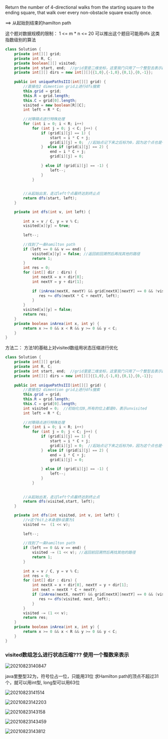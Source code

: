 Return the number of 4-directional walks from the starting square to the ending square, that walk over every non-obstacle square exactly once.


==> 从起始到结束的hamilton path


这个题对数据规模的限制： 1 <= m * n <= 20 可以推出这个题目可能用dfs 这类指数级别的算法




```java
class Solution {
    private int[][] grid;
    private int R, C;
    private boolean[][] visited;
    private int start, end;  //grid里是二维坐标，这里我门只用了一个整型去表示起始点，需要把二维化而为一维坐标
    private int[][] dirs = new int[][]{{1,0},{-1,0},{0,1},{0,-1}};
    
    public int uniquePathsIII(int[][] grid) {
        //直接在2 dimention grid上进行dfs搜索
        this.grid = grid;
        this.R = grid.length;
        this.C = grid[0].length;
        visited = new boolean[R][C];
        int left = R * C;
        
        //对障碍点进行特殊处理
        for (int i = 0; i < R; i++) 
            for (int j = 0; j < C; j++) {
                if (grid[i][j] == 1) {
                    start = i * C + j;
                    grid[i][j] = 0;  //起始点记下来之后标为0，因为这个点也是一个可以通过的点
                }  else if (grid[i][j] == 2) {
                    end = i * C + j;
                    grid[i][j] = 0;
                
                } else if (grid[i][j] == -1) {
                    left--;
                }
            }
        
     
        //从起始出发，走过left个点最终达到终止点
        return dfs(start, left);
    }

    private int dfs(int v, int left) {
        
        int x = v / C, y = v % C;
        visited[x][y] = true;
        
        left--;
        
        //找到了一条hamilton path
        if (left == 0 && v == end) {
            visited[x][y] = false; //返回前回溯然后再找其他的路径
            return 1;
        } 
        int res = 0;
        for (int[] dir : dirs) {
            int nextX = x + dir[0];
            int nextY = y + dir[1];
            
            if (inArea(nextX, nextY) && grid[nextX][nextY] == 0 && !visited[nextX][nextY]) {
               res += dfs(nextX * C + nextY, left);
            }
        }
        visited[x][y] = false;
        return res;
    }
    private boolean inArea(int x, int y) {
        return x >= 0 && x < R && y >= 0 && y < C;
    }
}
```



方法二： 方法1的基础上对visited数组用状态压缩进行优化

```java
class Solution {
    private int[][] grid;
    private int R, C;
    private int start, end;  //grid里是二维坐标，这里我门只用了一个整型去表示起始点，需要把二维化而为一维坐标
    private int[][] dirs = new int[][]{{1,0},{-1,0},{0,1},{0,-1}};
    
    public int uniquePathsIII(int[][] grid) {
        //直接在2 dimention grid上进行dfs搜索
        this.grid = grid;
        this.R = grid.length;
        this.C = grid[0].length;
        int visited = 0;  //初始化位0,所有的位上都是0，表示unvisited
        int left = R * C;
        
        //对障碍点进行特殊处理
        for (int i = 0; i < R; i++) 
            for (int j = 0; j < C; j++) {
                if (grid[i][j] == 1) {
                    start = i * C + j;
                    grid[i][j] = 0;  //起始点记下来之后标为0，因为这个点也是一个可以通过的点
                }  else if (grid[i][j] == 2) {
                    end = i * C + j;
                    grid[i][j] = 0;
                
                } else if (grid[i][j] == -1) {
                    left--;
                }
            }
        
      
        //从起始出发，走过left个点最终达到终止点
        return dfs(visited,start, left);
    }

    private int dfs(int visited, int v, int left) {
        //v这个bit上本身是0设置为1
        visited +=  (1 << v);
        
        left--;
        
        //找到了一条hamilton path
        if (left == 0 && v == end) {
            visited -= (1 << v); //返回前回溯然后再找其他的路径
            return 1;
        } 
                
        int x = v / C, y = v % C;
        int res = 0;
        for (int[] dir : dirs) {
            int nextX = x + dir[0], nextY = y + dir[1];
            int next = nextX * C + nextY;
            if (inArea(nextX, nextY) && grid[nextX][nextY] == 0 && (visited & (1 << next)) == 0) {
               res += dfs(visited, next, left);
            }
        }
        visited -= (1 << v);
        return res;
    }
    private boolean inArea(int x, int y) {
        return x >= 0 && x < R && y >= 0 && y < C;
    }
}
```

### visited数组怎么进行状态压缩???  使用一个整数来表示


![20210823140847](https://i.loli.net/2021/08/24/6JceIx3kDdErf9V.png)

java里整型32为，符号位占一位，只能用31位
求Hamilton path的顶点不超过31个，就可以用int型, long型可以用63位



![20210823141514](https://i.loli.net/2021/08/24/W2IvQ7NzSMouY6D.png)


![20210823142203](https://i.loli.net/2021/08/24/JghQG5PpmvbYWle.png)

![20210823143158](https://i.loli.net/2021/08/24/D8ZYPwT2QcsljxS.png)

![20210823143459](https://i.loli.net/2021/08/24/kX2roBwHbKZigzN.png)

![20210823143812](https://i.loli.net/2021/08/24/M4qAC2oDjJn3rWd.png)